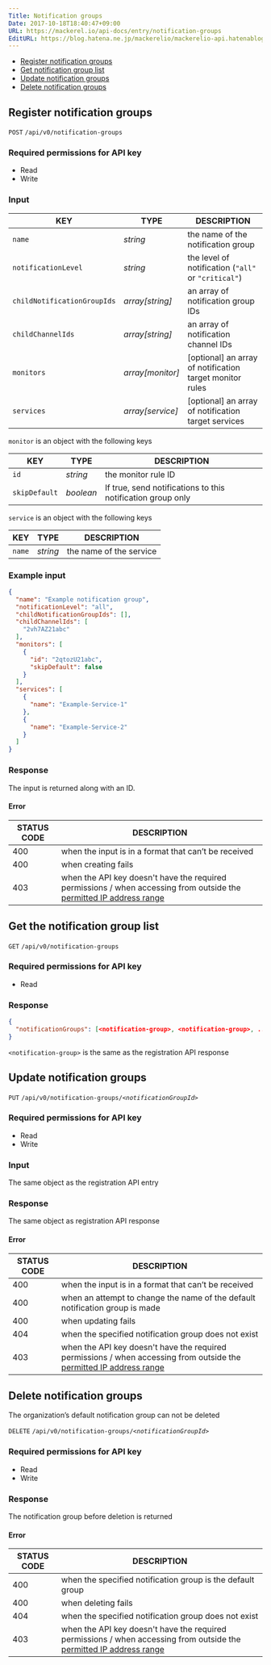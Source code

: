```yaml
---
Title: Notification groups
Date: 2017-10-18T18:40:47+09:00
URL: https://mackerel.io/api-docs/entry/notification-groups
EditURL: https://blog.hatena.ne.jp/mackerelio/mackerelio-api.hatenablog.mackerel.io/atom/entry/8599973812309161198
---
```


<ul class="internal-nav">
  <li><a href="#create">Register notification groups</a></li>
  <li><a href="#get">Get notification group list</a></li>
  <li><a href="#update">Update notification groups</a></li>
  <li><a href="#delete">Delete notification groups</a></li>
</ul>


<h2 id="create">Register notification groups</h2>

<p class="type-post">
  <code>POST</code>
  <code>/api/v0/notification-groups</code>
</p>

### Required permissions for API key

<ul class="api-key border-none">
  <li class="label-read">Read</li>
  <li class="label-write">Write</li>
</ul>

### Input

| KEY                         | TYPE             | DESCRIPTION                              |
| --------------------------- | ---------------- | ---------------------------------------- |
| `name`                      | *string*         | the name of the notification group                       |
| `notificationLevel`         | *string*         | the level of notification (`"all"` or `"critical"`) |
| `childNotificationGroupIds` | *array[string]*  | an array of notification group IDs           |
| `childChannelIds`           | *array[string]*  | an array of notification channel IDs         |
| `monitors`                  | *array[monitor]* | [optional] an array of notification target monitor rules    |
| `services`                  | *array[service]* | [optional] an array of notification target services      |

`monitor` is an object with the following keys

| KEY                         | TYPE             | DESCRIPTION                                    |
| --------------------------- | ---------------- | ---------------------------------------------- |
| `id`                        | *string*         | the monitor rule ID                                 |
| `skipDefault`               | *boolean*        | If true, send notifications to this notification group only |

`service` is an object with the following keys

| KEY                         | TYPE             | DESCRIPTION                              |
| --------------------------- | ---------------- | ---------------------------------------- |
| `name`                      | *string*         | the name of the service                          |

### Example input

```json
{
  "name": "Example notification group",
  "notificationLevel": "all",
  "childNotificationGroupIds": [],
  "childChannelIds": [
    "2vh7AZ21abc"
  ],
  "monitors": [
    {
      "id": "2qtozU21abc",
      "skipDefault": false
    }
  ],
  "services": [
    {
      "name": "Example-Service-1"
    },
    {
      "name": "Example-Service-2"
    }
  ]
}
```

### Response
The input is returned along with an ID.

#### Error

<table class="default api-error-table">
  <thead>
    <tr>
      <th class="status-code">STATUS CODE</th>
      <th class="description">DESCRIPTION</th>
    </tr>
  </thead>
  <tbody>
    <tr>
      <td>400</td>
      <td>when the input is in a format that can’t be received</td>
    </tr>
    <tr>
      <td>400</td>
      <td>when creating fails</td>
    </tr>
    <tr>
      <td>403</td>
      <td>when the API key doesn't have the required permissions / when accessing from outside the <a href="https://mackerel.io/docs/entry/faq/organization/ip-restriction" target="_blank">permitted IP address range</a></td>
    </tr>
  </tbody>
</table>

<h2 id="get">Get the notification group list</h2>

<p class="type-get">
  <code>GET</code>
  <code>/api/v0/notification-groups</code>
</p>

### Required permissions for API key

<ul class="api-key border-none">
  <li class="label-read">Read</li>
</ul>

### Response

```json
{
  "notificationGroups": [<notification-group>, <notification-group>, ...]
}
```

`<notification-group>` is the same as the registration API response

<h2 id="update">Update notification groups</h2>

<p class="type-put">
  <code>PUT</code>
  <code>/api/v0/notification-groups/<em>&lt;notificationGroupId&gt</em></code>
</p>

### Required permissions for API key

<ul class="api-key border-none">
  <li class="label-read">Read</li>
  <li class="label-write">Write</li>
</ul>

### Input

The same object as the registration API entry

### Response

The same object as registration API response

#### Error

<table class="default api-error-table">
  <thead>
    <tr>
      <th class="status-code">STATUS CODE</th>
      <th class="description">DESCRIPTION</th>
    </tr>
  </thead>
  <tbody>
    <tr>
      <td>400</td>
      <td>when the input is in a format that can’t be received</td>
    </tr>
    <tr>
      <td>400</td>
      <td>when an attempt to change the name of the default notification group is made</td>
    </tr>
    <tr>
      <td>400</td>
      <td>when updating fails</td>
    </tr>
    <tr>
      <td>404</td>
      <td>when the specified notification group does not exist</td>
    </tr>
    <tr>
      <td>403</td>
      <td>when the API key doesn't have the required permissions / when accessing from outside the <a href="https://mackerel.io/docs/entry/faq/organization/ip-restriction" target="_blank">permitted IP address range</a></td>
    </tr>
  </tbody>
</table>

<h2 id="delete">Delete notification groups</h2>
The organization’s default notification group can not be deleted

<p class="type-delete">
  <code>DELETE</code>
  <code>/api/v0/notification-groups/<em>&lt;notificationGroupId&gt</em></code>
</p>

### Required permissions for API key

<ul class="api-key border-none">
  <li class="label-read">Read</li>
  <li class="label-write">Write</li>
</ul>

### Response

The notification group before deletion is returned

#### Error

<table class="default api-error-table">
  <thead>
    <tr>
      <th class="status-code">STATUS CODE</th>
      <th class="description">DESCRIPTION</th>
    </tr>
  </thead>
  <tbody>
    <tr>
      <td>400</td>
      <td>when the specified notification group is the default group</td>
    </tr>
    <tr>
      <td>400</td>
      <td>when deleting fails</td>
    </tr>
    <tr>
      <td>404</td>
      <td>when the specified notification group does not exist</td>
    </tr>
    <tr>
      <td>403</td>
      <td>when the API key doesn't have the required permissions / when accessing from outside the <a href="https://mackerel.io/docs/entry/faq/organization/ip-restriction" target="_blank">permitted IP address range</a></td>
    </tr>
  </tbody>
</table>
